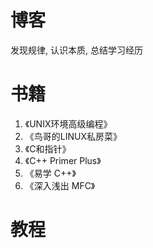 # 博客

发现规律, 认识本质, 总结学习经历

# 书籍

1. 《UNIX环境高级编程》
2. 《鸟哥的LINUX私房菜》
3. 《C和指针》
4. 《C++ Primer Plus》
5. 《易学 C++》
6. 《深入浅出 MFC》

# 教程
